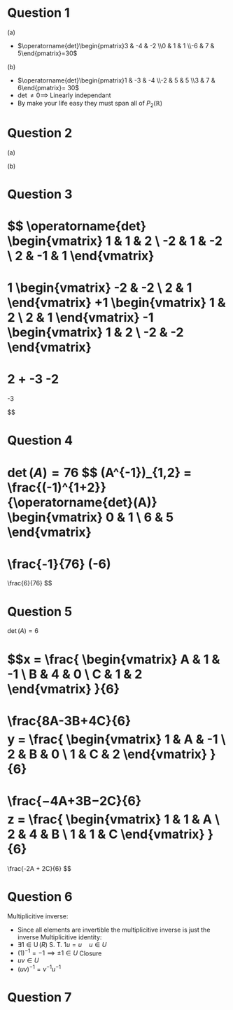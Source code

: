 # Question 1 

(a)
- $\operatorname{det}\begin{pmatrix}3 & -4 & -2 \\0 & 1 & 1 \\-6 & 7 & 5\end{pmatrix}=30$


(b)
-  $\operatorname{det}\begin{pmatrix}1 & -3 & -4 \\-2 & 5 & 5 \\3 & 7 & 6\end{pmatrix}= 30$
- $\operatorname{det} \neq 0 \implies$ Linearly independant
- By make your life easy they must span all of $P_2(\mathbb{R})$

# Question 2

(a)

(b)

# Question 3

$$
\operatorname{det}
\begin{vmatrix}
1 & 1 & 2 \\
-2 & 1 & -2 \\
2 & -1 & 1 
\end{vmatrix}
=
1
\begin{vmatrix}
-2 & -2 \\
2 & 1
\end{vmatrix}
+1
\begin{vmatrix}
1 & 2 \\
2 & 1
\end{vmatrix}
-1
\begin{vmatrix}
1 & 2 \\
-2 & -2
\end{vmatrix}
=
2 + -3 -2
=
-3

$$
# Question 4

$\operatorname{det}(A) = 76$
$$
(A^{-1})_{1,2} = \frac{(-1)^{1+2}}{\operatorname{det}(A)}
\begin{vmatrix} 0 & 1 \\ 6  & 5 \end{vmatrix}
=
\frac{-1}{76}
(-6)
=
\frac{6}{76}
$$
# Question 5

$\operatorname{det}(A) = 6$

$$x = \frac{
\begin{vmatrix}
A & 1 & -1 \\
B & 4 & 0 \\
C & 1 & 2
\end{vmatrix}
}{6}
=
\frac{8A-3B+4C}{6}
$$
$$y = \frac{
\begin{vmatrix}
1 & A & -1 \\
2 & B & 0 \\
1 & C & 2
\end{vmatrix}
}{6}
=
\frac{−4A+3B−2C}{6}
$$
$$z = \frac{
\begin{vmatrix}
1 & 1 & A \\
2 & 4 & B \\
1 & 1 & C
\end{vmatrix}
}{6}
=
\frac{-2A + 2C}{6}
$$

# Question 6 

Multiplicitive inverse:
- Since all elements are invertible the multiplicitive inverse is just the inverse
Multiplicitive identity:
- $\exists 1 \in \operatorname{U}(R) \text{ S. T. } 1u = u \quad u \in U$
- $(1)^{-1} = -1 \implies \pm 1 \in U$ 
Closure
- $uv \in U$
- $(uv)^{-1} = v^{-1}u^{-1}$

# Question 7

